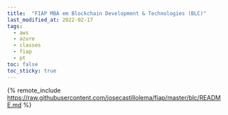 ```yaml
---
title:  "FIAP MBA em Blockchain Development & Technologies (BLC)"
last_modified_at: 2022-02-17
tags:
  - aws
  - azure
  - classes
  - fiap
  - pt
toc: false
toc_sticky: true
---
```


{% remote_include https://raw.githubusercontent.com/josecastillolema/fiap/master/blc/README.md %}

